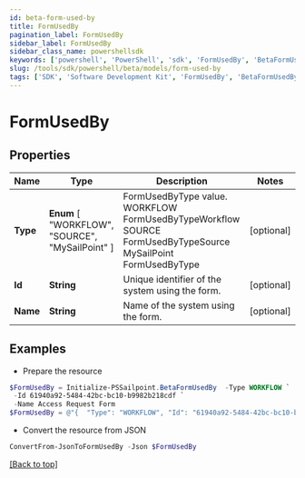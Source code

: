```yaml
---
id: beta-form-used-by
title: FormUsedBy
pagination_label: FormUsedBy
sidebar_label: FormUsedBy
sidebar_class_name: powershellsdk
keywords: ['powershell', 'PowerShell', 'sdk', 'FormUsedBy', 'BetaFormUsedBy'] 
slug: /tools/sdk/powershell/beta/models/form-used-by
tags: ['SDK', 'Software Development Kit', 'FormUsedBy', 'BetaFormUsedBy']
---
```



# FormUsedBy

## Properties

Name | Type | Description | Notes
------------ | ------------- | ------------- | -------------
**Type** |  **Enum** [  "WORKFLOW",    "SOURCE",    "MySailPoint" ] | FormUsedByType value.  WORKFLOW FormUsedByTypeWorkflow SOURCE FormUsedByTypeSource MySailPoint FormUsedByType | [optional] 
**Id** | **String** | Unique identifier of the system using the form. | [optional] 
**Name** | **String** | Name of the system using the form. | [optional] 

## Examples

- Prepare the resource
```powershell
$FormUsedBy = Initialize-PSSailpoint.BetaFormUsedBy  -Type WORKFLOW `
 -Id 61940a92-5484-42bc-bc10-b9982b218cdf `
 -Name Access Request Form
$FormUsedBy = @"{  "Type": "WORKFLOW", "Id": "61940a92-5484-42bc-bc10-b9982b218cdf", "Name": "Access Request Form" }"@
```

- Convert the resource from JSON
```powershell
ConvertFrom-JsonToFormUsedBy -Json $FormUsedBy
```


[[Back to top]](#) 

